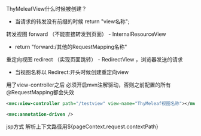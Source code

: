 ThyMeleafView什么时候被创建？

- 当请求的转发没有前缀的时候  return "view名称";

转发视图 forward  （不能直接转发到页面） - InternalResourceView

- return "forward:/其他的RequestMapping名称"

重定向视图 redirect （实现页面跳转） - RedirectView ，浏览器发送的请求

- 当视图名称以 Redirect:开头时候创建重定向view





用了view-controller之后 必须开启mvn注解驱动，否则之前配置的所有@RequestMapping都会失效

```xml
<mvc:view-controller path="/testview" view-name="ThyMeleaf视图名称"></mvc:view-controller>
```

```xml
<mvc:annotation-driven />
```



jsp方式 解析上下文路径用${pageContext.request.contextPath}